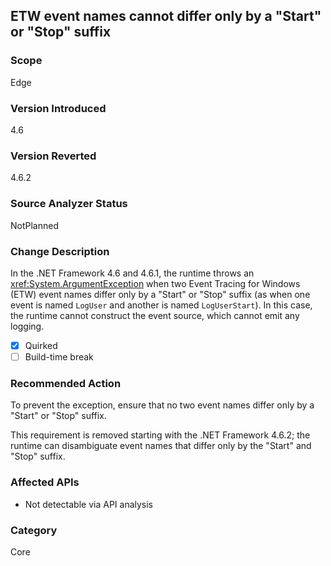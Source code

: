 ## ETW event names cannot differ only by a "Start" or "Stop" suffix

### Scope
Edge

### Version Introduced
4.6


### Version Reverted
4.6.2

### Source Analyzer Status
NotPlanned

### Change Description
In the .NET Framework 4.6 and 4.6.1, the runtime throws an <xref:System.ArgumentException> when two Event Tracing for Windows (ETW) event names differ only by a "Start" or "Stop" suffix (as when one event is named `LogUser` and another is named `LogUserStart`). In this case, the runtime cannot construct the event source, which cannot emit any logging.

- [X] Quirked 
- [ ] Build-time break 

### Recommended Action

To prevent the exception, ensure that no two event names differ only by a "Start" or "Stop" suffix.

This requirement is removed starting with the .NET Framework 4.6.2; the runtime can disambiguate event names that differ only by the "Start" and "Stop" suffix.

### Affected APIs
* Not detectable via API analysis

### Category
Core

<!-- breaking change id: 190 -->


